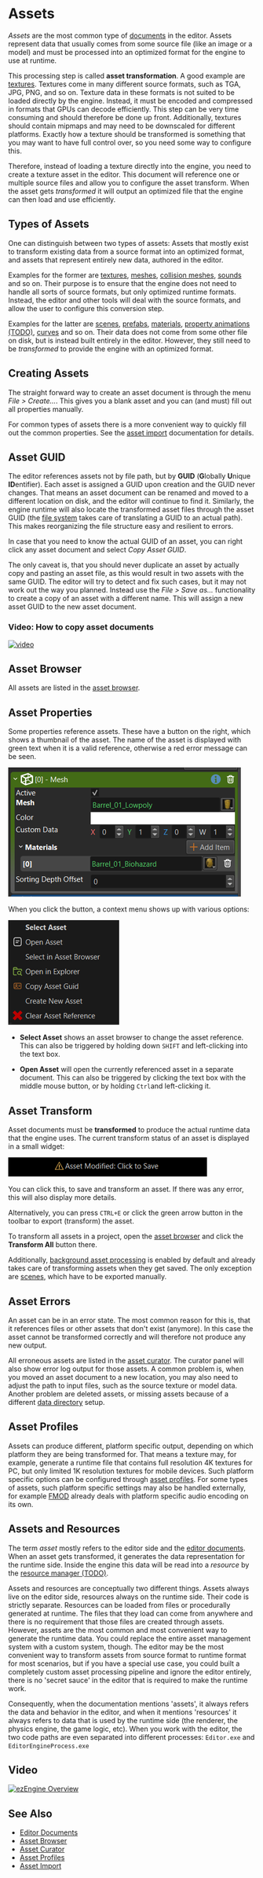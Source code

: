# Assets

*Assets* are the most common type of [documents](../editor/editor-documents.md) in the editor. Assets represent data that usually comes from some source file (like an image or a model) and must be processed into an optimized format for the engine to use at runtime.

This processing step is called **asset transformation**. A good example are [textures](../graphics/textures-overview.md). Textures come in many different source formats, such as TGA, JPG, PNG, and so on. Texture data in these formats is not suited to be loaded directly by the engine. Instead, it must be encoded and compressed in formats that GPUs can decode efficiently. This step can be very time consuming and should therefore be done up front. Additionally, textures should contain mipmaps and may need to be downscaled for different platforms. Exactly how a texture should be transformed is something that you may want to have full control over, so you need some way to configure this.

Therefore, instead of loading a texture directly into the engine, you need to create a texture asset in the editor. This document will reference one or multiple source files and allow you to configure the asset transform. When the asset gets *transformed* it will output an optimized file that the engine can then load and use efficiently.

## Types of Assets

One can distinguish between two types of assets: Assets that mostly exist to transform existing data from a source format into an optimized format, and assets that represent entirely new data, authored in the editor.

Examples for the former are [textures](../graphics/textures-overview.md), [meshes](../graphics/meshes/mesh-asset.md), [collision meshes](../physics/jolt/collision-shapes/jolt-collision-meshes.md), [sounds](../sound/sound-overview.md) and so on. Their purpose is to ensure that the engine does not need to handle all sorts of source formats, but only optimized runtime formats. Instead, the editor and other tools will deal with the source formats, and allow the user to configure this conversion step.

Examples for the latter are [scenes](../scenes/scene-editing.md), [prefabs](../prefabs/prefabs-overview.md), [materials](../materials/materials-overview.md), [property animations (TODO)](../animation/property-animation/property-animation-overview.md), [curves](../animation/common/curves.md) and so on. Their data does not come from some other file on disk, but is instead built entirely in the editor. However, they still need to be *transformed* to provide the engine with an optimized format.

## Creating Assets

The straight forward way to create an asset document is through the menu *File > Create...*. This gives you a blank asset and you can (and must) fill out all properties manually.

For common types of assets there is a more convenient way to quickly fill out the common properties. See the [asset import](import-assets.md) documentation for details.

## Asset GUID

The editor references assets not by file path, but by **GUID** (**G**lobally **U**nique **ID**entifier). Each asset is assigned a GUID upon creation and the GUID never changes. That means an asset document can be renamed and moved to a different location on disk, and the editor will continue to find it. Similarly, the engine runtime will also locate the transformed asset files through the asset GUID (the [file system](../runtime/filesystem.md) takes care of translating a GUID to an actual path). This makes reorganizing the file structure easy and resilient to errors.

In case that you need to know the actual GUID of an asset, you can right click any asset document and select *Copy Asset GUID*.

The only caveat is, that you should never duplicate an asset by actually copy and pasting an asset file, as this would result in two assets with the same GUID. The editor will try to detect and fix such cases, but it may not work out the way you planned. Instead use the *File > Save as...* functionality to create a copy of an asset with a different name. This will assign a new asset GUID to the new asset document.

### Video: How to copy asset documents

[![video](https://img.youtube.com/vi/jHB6TY2FulI/0.jpg)](https://www.youtube.com/watch?v=jHB6TY2FulI)

## Asset Browser

All assets are listed in the [asset browser](asset-browser.md).

## Asset Properties

Some properties reference assets. These have a button on the right, which shows a thumbnail of the asset. The name of the asset is displayed with green text when it is a valid reference, otherwise a red error message can be seen.

![Asset Properties](media/asset-properties.png)

When you click the button, a context menu shows up with various options:

![Asset Property Menu](media/asset-property-menu.png)

* **Select Asset** shows an asset browser to change the asset reference. This can also be triggered by holding down `SHIFT` and left-clicking into the text box.

* **Open Asset** will open the currently referenced asset in a separate document. This can also be triggered by clicking the text box with the middle mouse button, or by holding `Ctrl`and left-clicking it.

## Asset Transform

Asset documents must be **transformed** to produce the actual runtime data that the engine uses. The current transform status of an asset is displayed in a small widget:

![Asset Widget](media/asset-widget.png)

You can click this, to save and transform an asset. If there was any error, this will also display more details.

Alternatively, you can press `CTRL+E` or click the green arrow button in the toolbar to export (transform) the asset.

To transform all assets in a project, open the [asset browser](asset-browser.md) and click the **Transform All** button there.

Additionally, [background asset processing](asset-browser.md#background-processing-and-transform-state) is enabled by default and already takes care of transforming assets when they get saved. The only exception are [scenes](../editor/run-scene.md), which have to be exported manually.

## Asset Errors

An asset can be in an error state. The most common reason for this is, that it references files or other assets that don't exist (anymore). In this case the asset cannot be transformed correctly and will therefore not produce any new output.

All erroneous assets are listed in the [asset curator](asset-curator.md). The curator panel will also show error log output for those assets. A common problem is, when you moved an asset document to a new location, you may also need to adjust the path to input files, such as the source texture or model data. Another problem are deleted assets, or missing assets because of a different [data directory](../projects/data-directories.md) setup.

## Asset Profiles

Assets can produce different, platform specific output, depending on which platform they are being transformed for. That means a texture may, for example, generate a runtime file that contains full resolution 4K textures for PC, but only limited 1K resolution textures for mobile devices. Such platform specific options can be configured through [asset profiles](asset-profiles.md). For some types of assets, such platform specific settings may also be handled externally, for example [FMOD](../sound/fmod-overview.md) already deals with platform specific audio encoding on its own.

## Assets and Resources

The term *asset* mostly refers to the editor side and the [editor documents](../editor/editor-documents.md). When an asset gets transformed, it generates the data representation for the runtime side. Inside the engine this data will be read into a *resource* by the [resource manager (TODO)](../runtime/resource-management.md).

Assets and resources are conceptually two different things. Assets always live on the editor side, resources always on the runtime side. Their code is strictly separate. Resources can be loaded from files or procedurally generated at runtime. The files that they load can come from anywhere and there is no requirement that those files are created through assets. However, assets are the most common and most convenient way to generate the runtime data. You could replace the entire asset management system with a custom system, though. The editor may be the most convenient way to transform assets from source format to runtime format for most scenarios, but if you have a special use case, you could built a completely custom asset processing pipeline and ignore the editor entirely, there is no 'secret sauce' in the editor that is required to make the runtime work.

Consequently, when the documentation mentions 'assets', it always refers the data and behavior in the editor, and when it mentions 'resources' it always refers to data that is used by the runtime side (the renderer, the physics engine, the game logic, etc). When you work with the editor, the two code paths are even separated into different processes: `Editor.exe` and `EditorEngineProcess.exe`

## Video

[![ezEngine Overview](https://img.youtube.com/vi/1OUJfB6ltWw/0.jpg)](https://www.youtube.com/watch?v=1OUJfB6ltWw)

## See Also

* [Editor Documents](../editor/editor-documents.md)
* [Asset Browser](asset-browser.md)
* [Asset Curator](asset-curator.md)
* [Asset Profiles](asset-profiles.md)
* [Asset Import](import-assets.md)
